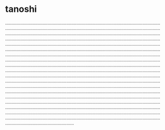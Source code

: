 # tanoshi

...........................................................................................................................................................................................................................................................................................................................................................................................................................................................................................................................................................................................................................................................................................................................................................................................................................................................................................................................................................................................................................................................................................................................................................................................................................................................................................................................................................................................................................................................................................................................................................................................................................................................................................................................................................................................................................................................................................................................................................................................................................................................................................................................................................................................................................................................................................................................................................................................................................................................................................................